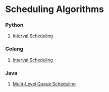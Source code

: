 # Scheduling Algorithms

### Python

1. [Interval Scheduling](python/interval-scheduling.py)

### Golang
1. [Interval Scheduling](go/interval-scheduling.go)

### Java

1. [Multi-Level Queue Scheduling](java/multi-level-queue-scheduling.java)

